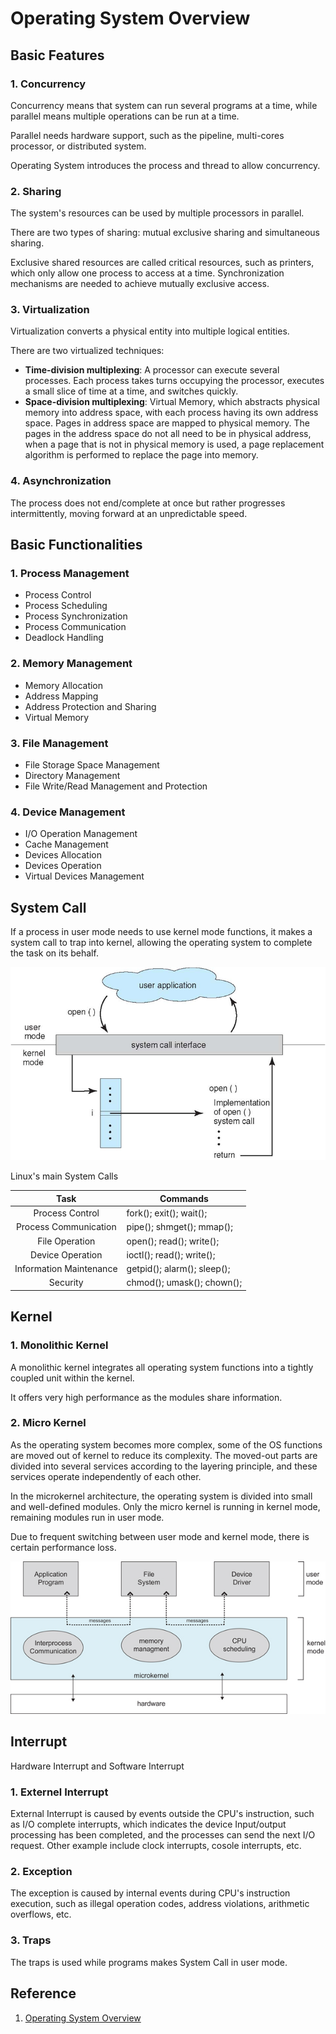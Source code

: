 # Operating System Overview

## Basic Features

### 1. Concurrency

Concurrency means that system can run several programs at a time, while parallel means multiple operations can be run at a time.

Parallel needs hardware support, such as the pipeline, multi-cores processor, or distributed system.

Operating System introduces the process and thread to allow concurrency.

### 2. Sharing

The system's resources can be used by multiple processors in parallel.

There are two types of sharing: mutual exclusive sharing and simultaneous sharing.

Exclusive shared resources are called critical resources, such as printers, which only allow one process to access at a time. Synchronization mechanisms are needed to achieve mutually exclusive access.

### 3. Virtualization

Virtualization converts a physical entity into multiple logical entities.

There are two virtualized techniques: 

- **Time-division multiplexing**: A processor can execute several processes. Each process takes turns occupying the processor, executes a small slice of time at a time, and switches quickly.
- **Space-division multiplexing**: Virtual Memory, which abstracts physical memory into address space, with each process having its own address space. Pages in address space are mapped to physical memory. The pages in the address space do not all need to be in physical address, when a page that is not in physical memory is used, a page replacement algorithm is performed to replace the page into memory.

### 4. Asynchronization

The process does not end/complete at once but rather progresses intermittently, moving forward at an unpredictable speed.

## Basic Functionalities

### 1. Process Management

- Process Control
- Process Scheduling
- Process Synchronization
- Process Communication
- Deadlock Handling

### 2. Memory Management

- Memory Allocation
- Address Mapping
- Address Protection and Sharing
- Virtual Memory

### 3. File Management

- File Storage Space Management
- Directory Management
- File Write/Read Management and Protection

### 4. Device Management

- I/O Operation Management
- Cache Management
- Devices Allocation
- Devices Operation
- Virtual Devices Management

## System Call

If a process in user mode needs to use kernel mode functions, it makes a system call to trap into kernel, allowing the operating system to complete the task on its behalf.

![image-20240515015207986](./240515-overview.assets/image-20240515015207986.png)

Linux's main System Calls

|          Task           | Commands                    |
| :---------------------: | --------------------------- |
|     Process Control     | fork(); exit(); wait();     |
|  Process Communication  | pipe(); shmget(); mmap();   |
|     File Operation      | open(); read(); write();    |
|    Device Operation     | ioctl(); read(); write();   |
| Information Maintenance | getpid(); alarm(); sleep(); |
|        Security         | chmod(); umask(); chown();  |

## Kernel

### 1. Monolithic Kernel

A monolithic kernel integrates all operating system functions into a tightly coupled unit within the kernel.

It offers very high performance as the modules share information.

### 2. Micro Kernel

As the operating system becomes more complex, some of the OS functions are moved out of kernel to reduce its complexity. The moved-out parts are divided into several services according to the layering principle, and these services operate independently of each other.

In the microkernel architecture, the operating system is divided into small and well-defined modules. Only the micro kernel is running in kernel mode, remaining modules run in user mode.

Due to frequent switching between user mode and kernel mode, there is certain performance loss.

![image-20240515015151874](./240515-overview.assets/image-20240515015151874.png)

## Interrupt

Hardware Interrupt and Software Interrupt

### 1. Externel Interrupt

External Interrupt is caused by events outside the CPU's instruction, such as I/O complete interrupts, which indicates the device Input/output processing  has been completed, and the processes can send the next I/O request. Other example include clock interrupts, cosole interrupts, etc.

### 2. Exception

The exception is caused by internal events during CPU's instruction execution, such as illegal operation codes, address violations, arithmetic overflows, etc.

### 3. Traps

The traps is used while programs makes System Call in user mode.

## Reference

1. [Operating System Overview](https://www.cyc2018.xyz/%E8%AE%A1%E7%AE%97%E6%9C%BA%E5%9F%BA%E7%A1%80/%E6%93%8D%E4%BD%9C%E7%B3%BB%E7%BB%9F%E5%9F%BA%E7%A1%80/%E8%AE%A1%E7%AE%97%E6%9C%BA%E6%93%8D%E4%BD%9C%E7%B3%BB%E7%BB%9F%20-%20%E6%A6%82%E8%BF%B0.html#%E7%B3%BB%E7%BB%9F%E8%B0%83%E7%94%A8)
